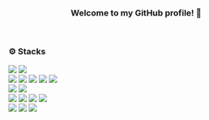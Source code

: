 <div align="center">
  <h3>Welcome to my GitHub profile! 👋</h3>
</div><br>

<!--
<p align="center">
  안녕하세요. <br>
  <strong>데이터분석가</strong>와 <strong>데이터 엔지니어</strong> 꿈꾸며, 항상 배우려는 자세로 학습에 임하고 있습니다. <br>
  배움의 성과뿐만 아니라 과정도 중요하게 여기며 성장하겠습니다. 
</p>
<p align="center">😊
</p>
-->

<div style="text-align: left">
<h3>⚙️ Stacks </h3>
<img src="https://img.shields.io/badge/Python-3776AB?style=for-the-plasic&logo=Python&logoColor=white">
<img src="https://img.shields.io/badge/Markdown-000000?style=for-the-plasic&logo=Markdown&logoColor=white"><br>
  
<img src="https://img.shields.io/badge/pandas-150458?style=for-the-plasic&logo=pandas&logoColor=white">
<img src="https://img.shields.io/badge/numpy-013243?style=for-the-plasic&logo=numpy&logoColor=white">
<img src="https://img.shields.io/badge/tensorflow-FF6F00?style=for-the-plasic&logo=tensorflow&logoColor=white">
<img src="https://img.shields.io/badge/scikitlearn-F7931E?style=for-the-plasic&logo=scikitlearn&logoColor=white">
<img src="https://img.shields.io/badge/keras-D00000?style=for-the-plasic&logo=keras&logoColor=white"><br>

<img src="https://img.shields.io/badge/apacheairflow-017CEE?style=for-the-plasic&logo=apacheairflow&logoColor=white">
<img src="https://img.shields.io/badge/docker-2496ED?style=for-the-plasic&logo=docker&logoColor=white"><br>

<img src="https://img.shields.io/badge/visualstudiocode-007ACC?style=for-the-plasic&logo=visualstudiocode&logoColor=white">
<img src="https://img.shields.io/badge/jupyter-F37626?style=for-the-plasic&logo=jupyter&logoColor=white">
<img src="https://img.shields.io/badge/anaconda-44A833?style=for-the-plasic&logo=anaconda&logoColor=white">
<img src="https://img.shields.io/badge/tableau-E97627?style=for-the-plasic&logo=tableau&logoColor=white"><br>

<img src="https://img.shields.io/badge/notion-000000?style=for-the-plasic&logo=notion&logoColor=white">
<img src="https://img.shields.io/badge/github-181717?style=for-the-plasic&logo=github&logoColor=white">
<img src="https://img.shields.io/badge/slack-4A154B?style=for-the-plasic&logo=slack&logoColor=white">
</div><br>




<!--
**sugenre/sugenre** is a ✨ _special_ ✨ repository because its `README.md` (this file) appears on your GitHub profile.

Here are some ideas to get you started:

- 🔭 I’m currently working on ...
- 🌱 I’m currently learning ...
- 👯 I’m looking to collaborate on ...
- 🤔 I’m looking for help with ...
- 💬 Ask me about ...
- 📫 How to reach me: ...
- 😄 Pronouns: ...
- ⚡ Fun fact: ...
-->
